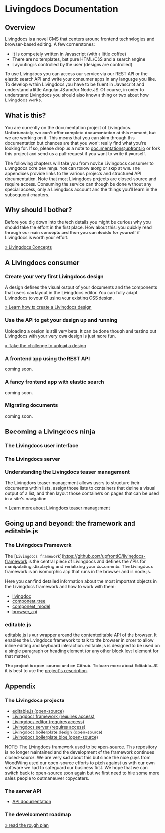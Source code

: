 
# Livingdocs Documentation

## Overview

Livingdocs is a novel CMS that centers around frontend technologies and browser-based editing. A few cornerstones:
- It is completely written in Javascript (with a little coffee)
- There are no templates, but pure HTML/CSS and a search engine
- Layouting is controlled by the user (designs are controlled)

To use Livingdocs you can access our service via our REST API or the elastic search API and write your consumer apps in any language you like.
To develop within Livingdocs you have to be fluent in Javascript and understand a little Angular.JS and/or Node.JS. Of course, in order to understand Livingdocs you should also know a thing or two about how Livingdocs works.

## What is this?

You are currently on the documentation project of Livingdocs. Unfortunately, we can't offer complete documentation at this moment, but we are working on it. This means that you can skim through this documentation but chances are that you won't really find what you're looking for. If so, please drop us a note to documentation@upfront.io or fork this project and send us a pull-request if you want to write it yourself.

The following chapters will take you from novice Livingdocs consumer to Livingdocs core dev ninja. You can follow along or skip at will. The appendixes provide links to the various projects and structured API documentation. Note that most Livingdocs projects are closed-source and require access. Consuming the service can though be done without any special access, only a Livingdocs account and the things you'll learn in the subsequent chapters.

## Why should I bother?

Before you dig down into the tech details you might be curious why you should take the effort in the first place. How about this: you quickly read through our main concepts and then you can decide for yourself if Livingdocs is worth your effort.

[» Livingdocs Concepts](concepts/main_concepts.md)

## A Livingdocs consumer

### Create your very first Livingdocs design

A design defines the visual output of your documents and the components that users can layout in the Livingdocs editor. You can fully adapt Livingdocs to your CI using your existing CSS design.

[» Learn how to create a Livingdocs design](design/create_designs.md)

### Use the API to get your design up and running

Uploading a design is still very beta. It can be done though and testing out Livingdocs with your very own design is just more fun.

[» Take the challenge to upload a design](./design/upload.md)

### A frontend app using the REST API

coming soon.

### A fancy frontend app with elastic search

coming soon.

### Migrating documents

coming soon.

## Becoming a Livingdocs ninja

### The Livingdocs user interface

### The Livingdocs server

### Understanding the Livingdocs teaser management

The Livingdocs teaser management allows users to structure their documents within lists, assign those lists to containers that define a visual output of a list, and then layout those containers on pages that can be used in a site's navigation.

[» Learn more about Livingdocs teaser management](teaser-management/main.md)

## Going up and beyond: the framework and editable.js

### The Livingdocs Framework

The [`Livingdocs framework`](https://github.com/upfrontIO/livingdocs-framework is the central piece of Livingdocs and defines the APIs for manipulating, displaying and serializing your documents. The Livingdocs framework is an isomorphic app that runs in the browser and in node.js.

Here you can find detailed information about the most important objects in the Livingdocs framework and how to work with them:

- [livingdoc](livingdocs-framework/livingdoc.md)
- [component_tree](livingdocs-framework/component_tree.md)
- [component_model](livingdocs-framework/component_model.md)
- [browser_api](livingdocs-framework/browser_api.md)

### editable.js

editable.js is our wrapper around the contenteditable API of the browser. It enables the Livingdocs framework to talk to the browser in order to allow inline editing and keyboard interaction. editable.js is designed to be used on a single paragraph or heading element (or any other block level element for that matter).

The project is open-source and on Github. To learn more about Editable.JS it is best to use the [project's description](https://github.com/upfrontIO/editable.js).

## Appendix

### The Livingdocs projects

- [editable.js (open-source)](https://github.com/upfrontIO/editable.js)
- [Livingdocs framework (requires access)](https://github.com/upfrontIO/livingdocs-framework)
- [Livingdocs editor (requires access)](https://github.com/upfrontIO/livingdocs-editor)
- [Livingdocs server (requires access)](https://github.com/upfrontIO/livingdocs-server)
- [Livingdocs boilerplate design (open-source)](https://github.com/upfrontIO/livingdocs-design-boilerplate)
- [Livingdocs boilerplate blog (open-source)](https://github.com/upfrontIO/livingdocs-delivery)

NOTE: The Livingdocs framework used to be [open-source](https://github.com/upfrontIO/livingdocs-engine). This repository is no longer maintained and the development of the framework continues closed-source. We are very sad about this but since the nice guys from WoodWing used our open-source efforts to pitch against us with our own software we had to safeguard our business first. We hope that we can switch back to open-source soon again but we first need to hire some more sales people to outmaneuver copycaters.

### The server API

- [API documentation](https://github.com/upfrontIO/livingdocs-server/wiki)

### The development roadmap

[» read the rough plan](./roadmap/overview.md)


